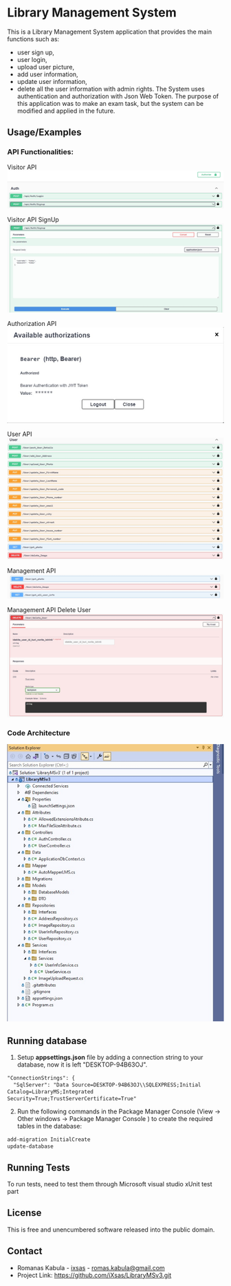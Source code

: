 # Library Management System

This is a Library Management System application that provides the main functions such as:
* user sign up, 
* user login, 
* upload user picture,
* add user information, 
* update user information, 
* delete all the user information with admin rights.
The System uses authentication and authorization with Json Web Token. 
The purpose of this application was to make an exam task, but the system can be modified and applied in the future.

## Usage/Examples
### API Functionalities:

Visitor API
![VisitorApi](https://github.com/iXsas/LibraryMSv3/blob/master/LoginIrSignup.jpg?raw=true)

Visitor API SignUp
![VisitorApiSignup](https://github.com/iXsas/LibraryMSv3/blob/master/SignupLaukas.jpg?raw=true)

Authorization API
![Authorize]( https://github.com/iXsas/LibraryMSv3/blob/master/AuthorizationEndpoint.jpg?raw=true)

User API
![UserAPI](https://github.com/iXsas/LibraryMSv3/blob/master/User_endpoints.jpg?raw=true)

Management API
![ManagementAPI](https://github.com/iXsas/LibraryMSv3/blob/master/management_endpoints.jpg?raw=true)

Management API Delete User
![ManagementApiDeleteUser](https://github.com/iXsas/LibraryMSv3/blob/master/User_delete_endpoints.jpg?raw=true)

### Code Architecture
![Code Architecture](https://github.com/iXsas/LibraryMSv3/blob/master/Project_view.jpg?raw=true)

## Running database
1. Setup <b>appsettings.json</b> file by adding a connection string to your database, now it is left "DESKTOP-94B63OJ".
  ```raw
 "ConnectionStrings": {
    "SqlServer": "Data Source=DESKTOP-94B63OJ\\SQLEXPRESS;Initial Catalog=LibraryMS;Integrated Security=True;TrustServerCertificate=True"
  ```
2. Run the following commands in the Package Manager Console (View -> Other windows -> Package Manager Console ) to create the required tables in the database:
  
  ```dotnet
add-migration InitialCreate
update-database
  ```

## Running Tests
To run tests, need to test them through Microsoft visual studio xUnit test part

## License
This is free and unencumbered software released into the public domain.

## Contact
- Romanas Kabula - [ixsas](https://github.com/ixsas) - romas.kabula@gmail.com
- Project Link: https://github.com/iXsas/LibraryMSv3.git

